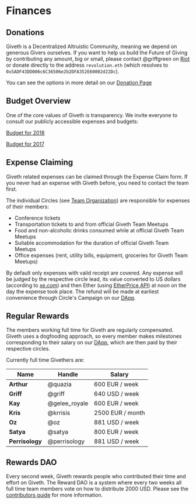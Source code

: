 # Finances

## <a name="donations">Donations</a>

Giveth is a Decentralized Altruistic Community, meaning we depend on generous Givers ourselves. If you want to help us build the Future of Giving by contributing any amount, big or small, please contact @griffgreen on [Riot](http://riot.giveth.io) or donate directly to the address ```revolution.eth``` (which resolves to ```0x5ADF43DD006c6C36506e2b2DFA352E60002d22Dc```).

You can see the options in more detail on our [Donation Page](https://donate.giveth.io)

## <a name="finances_budget">Budget Overview</a>
One of the core values of Giveth is transparency. We invite everyone to consult our publicly accessible expenses and budgets:

 [Budget for 2018](https://docs.google.com/spreadsheets/d/1Qg7OiQ42jmsW3HCgtGA-v5NfxMEAR5SMo_oc7AtEqTE/edit?usp=sharing)

 [Budget for 2017](https://docs.google.com/spreadsheets/d/1Qg7OiQ42jmsW3HCgtGA-v5NfxMEAR5SMo_oc7AtEqTE/edit?usp=sharing)

## <a name="finances_expenses">Expense Claiming</a>

Giveth related expenses can be claimed through the Expense Claim form. If you never had an expense with Giveth before, you need to contact the team first.

The individual Circles (see [Team Organization](../dac/team-organisation/)) are responsible for expenses of their members:

- Conference tickets
- Transportation tickets to and from official Giveth Team Meetups
- Food and non-alcoholic drinks consumed while at official Giveth Team Meetups
- Suitable accommodation for the duration of official Giveth Team Meetups
- Office expenses (rent,  utility bills, equipment, groceries for Giveth Team Meetups)

By default only expenses with valid receipt are covered. Any expense will be judged by the respective circle lead, its value converted to US dollars (according to [xe.com](http://www.xe.com)) and then Ether (using [EtherPrice API](https://etherchain.org/documentation/api/)) at noon on the day the expense took place. The refund will be made at earliest convenience through Circle's Campaign on our [DApp](https://alpha.giveth.io/).

## <a name="finances_regular">Regular Rewards</a>

The members working full time for Giveth are regularly compensated. Giveth uses a dogfooding approach, so every member makes milestones corresponding to their salary on our [DApp](https://alpha.giveth.io/), which are then paid by their respective circles.

Currently full time Givethers are:

Name | Handle | Salary
-----|--------|-------
**Arthur** | @quazia | 600 EUR / week
**Griff** | @griff | 640 USD / week
**Kay** | @gelee_royale | 600 EUR / week
**Kris** | @krrisis | 2500 EUR / month
**Oz** | @oz | 881 USD / week
**Satya** | @satya | 800 EUR / week
**Perrisology** | @perrisology | 881 USD / week

## <a name="finances_reward_dao">Rewards DAO</a>

Every second week, Giveth rewards people who contributed their time and effort on Giveth. The Reward DAO is a system where every two weeks all full time team members vote on how to distribute 2000 USD. Please see the [contributors guide](../dac/contributors-guide/) for more information.
